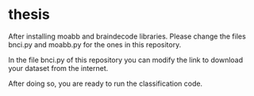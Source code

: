 # thesis
After installing moabb and braindecode libraries. Please change the files bnci.py and moabb.py for the ones in this repository.

In the file bnci.py of this repository you can modify the link to download your dataset from the internet.

After doing so, you are ready to run the classification code.
